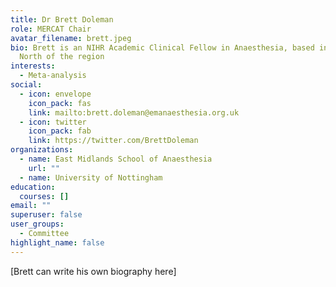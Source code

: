 ```yaml
---
title: Dr Brett Doleman
role: MERCAT Chair
avatar_filename: brett.jpeg
bio: Brett is an NIHR Academic Clinical Fellow in Anaesthesia, based in the
  North of the region
interests:
  - Meta-analysis
social:
  - icon: envelope
    icon_pack: fas
    link: mailto:brett.doleman@emanaesthesia.org.uk
  - icon: twitter
    icon_pack: fab
    link: https://twitter.com/BrettDoleman
organizations:
  - name: East Midlands School of Anaesthesia
    url: ""
  - name: University of Nottingham
education:
  courses: []
email: ""
superuser: false
user_groups:
  - Committee
highlight_name: false
---
```

\[Brett can write his own biography here]